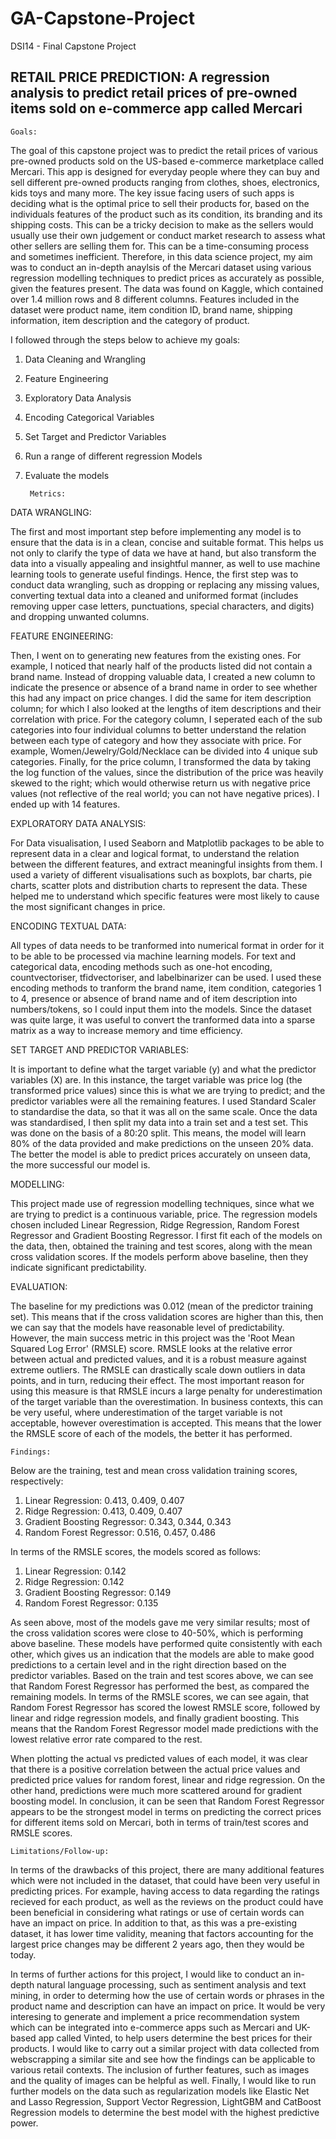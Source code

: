 
# GA-Capstone-Project
DSI14 - Final Capstone Project

## RETAIL PRICE PREDICTION: A regression analysis to predict retail prices of pre-owned items sold on e-commerce app called Mercari ##

    Goals:
  
  The goal of this capstone project was to predict the retail prices of various pre-owned products sold on the US-based e-commerce marketplace called Mercari. This app is designed for everyday people where they can buy and sell different pre-owned products ranging from clothes, shoes, electronics, kids toys and many more. The key issue facing users of such apps is deciding what is the optimal price to sell their products for, based on the individuals features of the product such as its condition, its branding and its shipping costs. This can be a tricky decision to make as the sellers would usually use their own judgement or conduct market research to assess what other sellers are selling them for. This can be a time-consuming process and sometimes inefficient. Therefore, in this data science project, my aim was to conduct an in-depth anaylsis of the Mercari dataset using various regression modelling techniques to predict prices as accurately as possible, given the features present. The data was found on Kaggle, which contained over 1.4 million rows and 8 different columns. Features included in the dataset were product name, item condition ID, brand name, shipping information, item description and the category of product. 

I followed through the steps below to achieve my goals:
1. Data Cleaning and Wrangling
2. Feature Engineering
3. Exploratory Data Analysis
4. Encoding Categorical Variables
5. Set Target and Predictor Variables 
6. Run a range of different regression Models
7. Evaluate the models 

        Metrics:
    
  DATA WRANGLING:

 The first and most important step before implementing any model is to ensure that the data is in a clean, concise and suitable format. This helps us not only to clarify the type of data we have at hand, but also transform the data into a visually appealing and insightful manner, as well to use machine learning tools to generate useful findings. Hence, the first step was to conduct data wrangling, such as dropping or replacing any missing values, converting textual data into a cleaned and uniformed format (includes removing upper case letters, punctuations, special characters, and digits) and dropping unwanted columns.  


   FEATURE ENGINEERING:

 Then, I went on to generating new features from the existing ones. For example, I noticed that nearly half of the products listed did not contain a brand name. Instead of dropping valuable data, I created a new column to indicate the presence or absence of a brand name in order to see whether this had any impact on price changes. I did the same for item description column; for which I also looked at the lengths of item descriptions and their correlation with price. For the category column, I seperated each of the sub categories into four individual columns to better understand the relation between each type of category and how they associate with price. For example, Women/Jewelry/Gold/Necklace can be divided into 4 unique sub categories. Finally, for the price column, I transformed the data by taking the log function of the values, since the distribution of the price was heavily skewed to the right; which would otherwise return us with negative price values (not reflective of the real world; you can not have negative prices). I ended up with 14 features. 


   EXPLORATORY DATA ANALYSIS:

 For Data visualisation, I used Seaborn and Matplotlib packages to be able to represent data in a clear and logical format, to understand the relation between the different features, and extract meaningful insights from them. I used a variety of different visualisations such as boxplots, bar charts, pie charts, scatter plots and distribution charts to represent the data. These helped me to understand which specific features were most likely to cause the most significant changes in price. 


   ENCODING TEXTUAL DATA:

 All types of data needs to be tranformed into numerical format in order for it to be able to be processed via machine learning models. For text and categorical data, encoding methods such as one-hot encoding, countvectoriser, tfidvectoriser, and labelbinarizer can be used. I used these encoding methods to tranform the brand name, item condition, categories 1 to 4, presence or absence of brand name and of item description into numbers/tokens, so I could input them into the models. Since the dataset was quite large, it was useful to convert the tranformed data into a sparse matrix as a way to increase memory and time efficiency. 


   SET TARGET AND PREDICTOR VARIABLES:

 It is important to define what the target variable (y) and what the predictor variables (X) are. In this instance, the target variable was price log (the transformed price values) since this is what we are trying to predict; and the predictor variables were all the remaining features. I used Standard Scaler to standardise the data, so that it was all on the same scale. Once the data was standardised, I then split my data into a train set and a test set. This was done on the basis of a 80:20 split. This means, the model will learn 80% of the data provided and make predictions on the unseen 20% data. The better the model is able to predict prices accurately on unseen data, the more successful our model is. 


   MODELLING:

 This project made use of regression modelling techniques, since what we are trying to predict is a continuous variable, price. The regression models chosen included Linear Regression, Ridge Regression, Random Forest Regressor and Gradient Boosting Regressor. I first fit each of the models on the data, then, obtained the training and test scores, along with the mean cross validation scores. If the models perform above baseline, then they indicate significant predictability. 


   EVALUATION:

 The baseline for my predictions was 0.012 (mean of the predictor training set). This means that if the cross validation scores are higher than this, then we can say that the models have reasonable level of predictability. However, the main success metric in this project was the 'Root Mean Squared Log Error' (RMSLE) score. RMSLE looks at the relative error between actual and predicted values, and it is a robust measure against extreme outliers. The RMSLE can drastically scale down outliers in data points, and in turn, reducing their effect. The most important reason for using this measure is that RMSLE incurs a large penalty for underestimation of the target variable than the overestimation. In business contexts, this can be very useful, where underestimation of the target variable is not acceptable, however overestimation is accepted. This means that the lower the RMSLE score of each of the models, the better it has performed.    

    Findings:
  
  Below are the training, test and mean cross validation training scores, respectively:
 1. Linear Regression: 0.413, 0.409, 0.407
 2. Ridge Regression: 0.413, 0.409, 0.407
 3. Gradient Boosting Regressor: 0.343, 0.344, 0.343 
 4. Random Forest Regressor: 0.516, 0.457, 0.486
    
In terms of the RMSLE scores, the models scored as follows:
 1. Linear Regression: 0.142
 2. Ridge Regression: 0.142
 3. Gradient Boosting Regressor: 0.149 
 4. Random Forest Regressor: 0.135
    
As seen above, most of the models gave me very similar results; most of the cross validation scores were close to 40-50%, which is performing above baseline. These models have performed quite consistently with each other, which gives us an indication that the models are able to make good predictions to a certain level and in the right direction based on the predictor variables. Based on the train and test scores above, we can see that Random Forest Regressor has performed the best, as compared the remaining models. In terms of the RMSLE scores, we can see again, that Random Forest Regressor has scored the lowest RMSLE score, followed by linear and ridge regression models, and finally gradient boosting. This means that the Random Forest Regressor model made predictions with the lowest relative error rate compared to the rest. 
 
When plotting the actual vs predicted values of each model, it was clear that there is a positive correlation between the actual price values and predicted price values for random forest, linear and ridge regression. On the other hand, predictions were much more scattered around for gradient boosting model.  In conclusion, it can be seen that Random Forest Regressor appears to be the strongest model in terms on predicting the correct prices for different items sold on Mercari, both in terms of train/test scores and RMSLE scores. 

    Limitations/Follow-up:
  
  In terms of the drawbacks of this project, there are many additional features which were not included in the dataset, that could have been very useful in predicting prices. For example, having access to data regarding the ratings recieved for each product, as well as the reviews on the product could have been beneficial in considering what ratings or use of certain words can have an impact on price. In addition to that, as this was a pre-existing dataset, it has lower time validity, meaning that factors accounting for the largest price changes may be different 2 years ago, then they would be today. 

In terms of further actions for this project, I would like to conduct an in-depth natural language processing, such as sentiment analysis and text mining, in order to determing how the use of certain words or phrases in the product name and description can have an impact on price. It would be very interesing to generate and implement a price recommendation system which can be integrated into e-commerce apps such as Mercari and UK-based app called Vinted, to help users determine the best prices for their products. I would like to carry out a similar project with data collected from webscrapping a similar site and see how the findings can be applicable to various retail contexts. The inclusion of further features, such as images and the quality of images can be helpful as well.  Finally, I would like to run further models on the data such as regularization models like Elastic Net and Lasso Regression, Support Vector Regression, LightGBM and CatBoost Regression models to determine the best model with the highest predictive power.  




